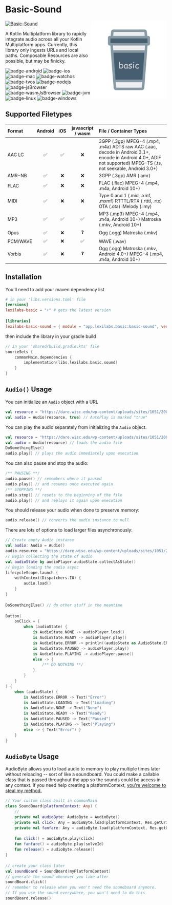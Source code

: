 # Basic-Sound
<img src="../docs/images/basic.png" alt="basic" height="240" align="right"/> 

[![Basic-Sound](https://img.shields.io/maven-central/v/app.lexilabs.basic/basic-sound?color=blue)](https://central.sonatype.com/artifact/app.lexilabs.basic/basic-sound)

A Kotlin Multiplatform library to rapidly integrate audio across all your Kotlin Multiplatform apps.
Currently, this library only ingests URLs and local paths. Composable Resources are also possible, but may be finicky.

![badge-android](http://img.shields.io/badge/android-full_support-65c663.svg?style=flat)
![badge-ios](http://img.shields.io/badge/ios-full_support-65c663.svg?style=flat)
![badge-mac](http://img.shields.io/badge/macos-full_support-65c663.svg?style=flat)
![badge-watchos](http://img.shields.io/badge/watchos-full_support-65c663.svg?style=flat)
![badge-tvos](http://img.shields.io/badge/tvos-full_support-65c663.svg?style=flat)
![badge-nodejs](https://img.shields.io/badge/jsNode-full_support-65c663.svg?style=flat)
![badge-jsBrowser](https://img.shields.io/badge/jsBrowser-full_support-65c663.svg?style=flat)
![badge-wasmJsBrowser](https://img.shields.io/badge/wasmJsBrowser-full_support-65c663.svg?style=flat)
![badge-jvm](http://img.shields.io/badge/jvm-no_support-red.svg?style=flat)
![badge-linux](http://img.shields.io/badge/linux-no_support-red.svg?style=flat)
![badge-windows](http://img.shields.io/badge/windows-no_support-red.svg?style=flat)

## Supported Filetypes
| Format    |      Android       |        iOS         | javascript / wasm  | File / Container Types                                                                                                                                            |
|:----------|:------------------:|:------------------:|:------------------:|:------------------------------------------------------------------------------------------------------------------------------------------------------------------|
| AAC LC    | :white_check_mark: | :white_check_mark: |        :x:         | 3GPP (.3gp) MPEG-4 (.mp4, .m4a) ADTS raw AAC (.aac, decode in Android 3.1+, encode in Android 4.0+, ADIF not supported) MPEG-TS (.ts, not seekable, Android 3.0+) |
| AMR-NB    | :white_check_mark: |        :x:         |        :x:         | 3GPP (.3gp) AMR (.amr)                                                                                                                                            |
| FLAC      | :white_check_mark: |        :x:         |        :x:         | FLAC (.flac) MPEG-4 (.mp4, .m4a, Android 10+)                                                                                                                     |
| MIDI      | :white_check_mark: |        :x:         |        :x:         | Type 0 and 1 (.mid, .xmf, .mxmf) RTTTL/RTX (.rtttl, .rtx) OTA (.ota) iMelody (.imy)                                                                               |
| MP3       | :white_check_mark: | :white_check_mark: | :white_check_mark: | MP3 (.mp3) MPEG-4 (.mp4, .m4a, Android 10+) Matroska (.mkv, Android 10+)                                                                                          |
| Opus      | :white_check_mark: |        :x:         |     :question:     | Ogg (.ogg) Matroska (.mkv)                                                                                                                                        |
| PCM/WAVE  | :white_check_mark: |        :x:         | :white_check_mark: | WAVE (.wav)                                                                                                                                                       |
| Vorbis    | :white_check_mark: |        :x:         |     :question:     | Ogg (.ogg) Matroska (.mkv, Android 4.0+) MPEG-4 (.mp4, .m4a, Android 10+)                                                                                         |

## Installation
You'll need to add your maven dependency list
```toml
# in your 'libs.versions.toml' file
[versions]
lexilabs-basic = "+" # gets the latest version

[libraries]
lexilabs-basic-sound = { module = "app.lexilabs.basic:basic-sound", version.ref = "lexilabs-basic" }
```
then include the library in your gradle build
```kotlin
// in your 'shared/build.gradle.kts' file
sourceSets {
    commonMain.dependencies {
        implementation(libs.lexilabs.basic.sound)
    }
}
```

## `Audio()` Usage
You can initialize an `Audio` object with a URL
```kotlin
val resource = "https://dare.wisc.edu/wp-content/uploads/sites/1051/2008/11/MS072.mp3"
val audio = Audio(resource, true) // AutoPlay is marked "true"
```

You can play the audio separately from initializing the `Audio` object.
```kotlin
val resource = "https://dare.wisc.edu/wp-content/uploads/sites/1051/2008/11/MS072.mp3"
val audio = Audio(resource) // loads the audio file
DoSomethingElse()
audio.play() // plays the audio immediately upon execution
```

You can also pause and stop the audio:
```kotlin
/** PAUSING **/
audio.pause() // remembers where it paused
audio.play() // and resumes once executed again
/** STOPPING **/
audio.stop() // resets to the beginning of the file
audio.play() // and replays it again upon execution
```

You should release your audio when done to preserve memory:
```kotlin
audio.release() // converts the audio instance to null
```

There are lots of options to load larger files asynchronously:

```kotlin
// Create empty Audio instance
val audio: Audio = Audio()
audio.resource = "https://dare.wisc.edu/wp-content/uploads/sites/1051/2008/11/MS072.mp3"
// Begin collecting the state of audio
val audioState by audioPlayer.audioState.collectAsState()
// Begin loading the audio async
lifecycleScope.launch {
    withContext(Dispatchers.IO) {
        audio.load()
    }
}

DoSomethingElse() // do other stuff in the meantime

Button(
    onClick = {
        when (audioState) {
            is AudioState.NONE -> audioPlayer.load()
            is AudioState.READY -> audioPlayer.play()
            is AudioState.ERROR -> println((audioState as AudioState.ERROR).message)
            is AudioState.PAUSED -> audioPlayer.play()
            is AudioState.PLAYING -> audioPlayer.pause()
            else -> {
                /** DO NOTHING **/
            }
        }
    }
) {
    when (audioState) {
        is AudioState.ERROR -> Text("Error")
        is AudioState.LOADING -> Text("Loading")
        is AudioState.NONE -> Text("None")
        is AudioState.READY -> Text("Ready")
        is AudioState.PAUSED -> Text("Paused")
        is AudioState.PLAYING -> Text("Playing")
        else -> { Text("Error") }
    }
}
```
## `AudioByte` Usage
AudioByte allows you to load audio to memory to play multiple times later without reloading -- sort of like a soundboard.
You could make a callable class that is passed throughout the app so the sounds could be access in any context.
If you need help creating a platformContext, [you're welcome to steal my method.]("https://medium.com/@robert.jamison/passing-android-context-in-kmp-jetpack-compose-8de5b5de7bdd")
```kotlin
// Your custom class built in commonMain
class SoundBoard(platformContext: Any) {
    // 
    private val audioByte: AudioByte = AudioByte()
    private val click: Any = audioByte.load(platformContext, Res.getUri("files/click.mp3"))
    private val fanfare: Any = audioByte.load(platformContext, Res.getUri("files/fanfare.mp3"))

    fun click() = audioByte.play(click)
    fun fanfare() = audioByte.play(solveId)
    fun release() = audioByte.release()
}

// create your class later
val soundBoard = SoundBoard(myPlatformContext)
// generate the sound whenever you like after
soundBoard.click()
// remember to release when you won't need the soundboard anymore.  
// If you use the sound everywhere, you won't need to do this
soundBoard.release()
```